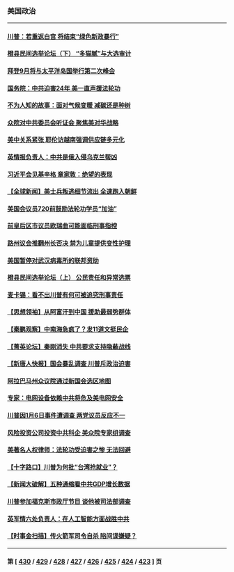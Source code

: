 ### 美国政治
---
#### [川普：若重返白宫 将结束“绿色新政暴行”](../../pages/ncid1078159/n14038788.md) 
#### [橙县民间选举论坛（下） “多猫腻”与大选审计](../../pages/ncid1078159/n14038861.md) 
#### [拜登9月将与太平洋岛国举行第二次峰会](../../pages/ncid1078159/n14038838.md) 
#### [国务院：中共迫害24年 美一直声援法轮功](../../pages/ncid1078159/n14038806.md) 
#### [不为人知的故事：面对气候变暖 减碳还是种树](../../pages/ncid1078159/n14038779.md) 
#### [众院对中共委员会听证会 聚焦美对华战略](../../pages/ncid1078159/n14038798.md) 
#### [美中关系紧张 耶伦访越南强调供应链多元化](../../pages/ncid1078159/n14038708.md) 
#### [英情报负责人：中共是俄入侵乌克兰帮凶](../../pages/ncid1078159/n14038665.md) 
#### [习近平会见基辛格 章家敦：绝望的表现](../../pages/ncid1078159/n14038604.md) 
#### [【全球新闻】美士兵叛逃细节流出 全速跑入朝鲜](../../pages/ncid1078159/n14038420.md) 
#### [美国会议员720前鼓励法轮功学员“加油”](../../pages/ncid1078159/n14037844.md) 
#### [前皇后区市议员欧瑞曲可能面临刑事指控](../../pages/ncid1078159/n14038195.md) 
#### [路州议会推翻州长否决 禁为儿童提供变性护理](../../pages/ncid1078159/n14038099.md) 
#### [美国暂停对武汉病毒所的联邦资助](../../pages/ncid1078159/n14037988.md) 
#### [橙县民间选举论坛（上） 公民责任和异常选票](../../pages/ncid1078159/n14038095.md) 
#### [麦卡锡：看不出川普有何可被追究刑事责任](../../pages/ncid1078159/n14038014.md) 
#### [【思想领袖】从阿富汗到中国 援助最弱势群体](../../pages/ncid1078159/n14011884.md) 
#### [【秦鹏观察】中南海急疯了？发11道文挺民企](../../pages/ncid1078159/n14038013.md) 
#### [【菁英论坛】秦刚消失 中共要求支持隐蔽战线](../../pages/ncid1078159/n14037978.md) 
#### [【新唐人快报】国会暴乱调查 川普斥政治迫害](../../pages/ncid1078159/n14037991.md) 
#### [阿拉巴马州众议院通过新国会选区地图](../../pages/ncid1078159/n14038020.md) 
#### [专家：电网设备依赖中共将危及美电网安全](../../pages/ncid1078159/n14037969.md) 
#### [川普因1月6日事件遭调查 两党议员反应不一](../../pages/ncid1078159/n14037899.md) 
#### [风险投资公司投资中共科企 美众院专家组调查](../../pages/ncid1078159/n14037907.md) 
#### [美著名人权律师：法轮功受迫害之惨 无法回避](../../pages/ncid1078159/n14037769.md) 
#### [【十字路口】川普为何批“台湾抢就业”？](../../pages/ncid1078159/n14037749.md) 
#### [【新闻大破解】五种通缩看中共GDP增长数据](../../pages/ncid1078159/n14037746.md) 
#### [川普参加福克斯市政厅节目 谈他被司法部调查](../../pages/ncid1078159/n14037765.md) 
#### [英军情六处负责人：在人工智能方面战胜中共](../../pages/ncid1078159/n14037838.md) 
#### [【时事金扫描】传火箭军司令自杀 陷间谍嫌疑？](../../pages/ncid1078159/n14037711.md) 

---
#### 第 [ [430](./430.md) / [429](./429.md) / [428](./428.md) / [427](./427.md) / [426](./426.md) / [425](./425.md) / [424](./424.md) / [423](./423.md) ] 页
